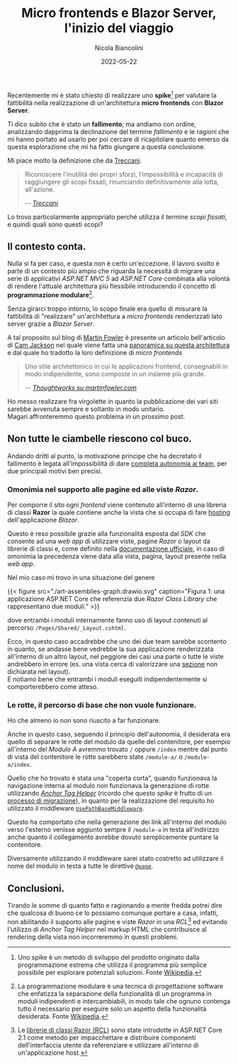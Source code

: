 ﻿---
title: Micro frontends e Blazor Server, l'inizio del viaggio
date: 2022-05-22
author: Nicola Biancolini
description: |
  Non sempre le ciambelle riescono col buco ma questo non vuol dire che non ci sia del buono in loro. Sono incappato in una di queste nel tentativo di realizzare un'architettura a micro frontends con Blazor Server.
summary: |
  Non sempre le ciambelle riescono col buco ma questo non vuol dire che non ci sia del buono in loro. Sono incappato in una di queste nel tentativo di realizzare un'architettura a micro frontends con Blazor Server.
keywords: 
 - blazor server
 - micro frontends
 - server side rendering
 - architecture
 - blazor
tags:
 - blazor
 - architecture
aliases:
  - /it/2022/05/22/micro-frontends-with-blazor-start-of-the-journay
cover:
  image: cover.jpg
  alt: Pasticcere non propriamente soddisfatto delle ciambelle appena preparate
  relative: true
  caption: Photo by [Bernie Almanzar](https://unsplash.com/@bhurnal?utm_source=unsplash&utm_medium=referral&utm_content=creditCopyText) on [Unsplash](https://unsplash.com/?utm_source=unsplash&utm_medium=referral&utm_content=creditCopyText)
---

<style>
  body.dark .post-content img[src$="art-assemblies-graph.drawio.svg"] {
    filter: invert(90%);
  }
</style>

Recentemente mi è stato chiesto di realizzare uno **spike**[^spike] per valutare la fattibilità nella realizzazione di un'architettura **micro frontends** con **Blazor Server**.

[^spike]: Uno spike è un metodo di sviluppo del prodotto originato dalla programmazione estrema che utilizza il programma più semplice possibile per esplorare potenziali soluzioni. Fonte [Wikipedia](https://en.wikipedia.org/wiki/Spike_(software_development)).

Ti dico subito che è stato un **fallimento**; ma andiamo con ordine, analizzando dapprima la declinazione del termine *fallimento* e le ragioni che mi hanno portato ad usarlo per poi cercare di ricapitolare quanto emerso da questa esplorazione che mi ha fatto giungere a questa conclusione.

<!-- Dal titolo  -->
<!-- Rif. to https://www.clozemaster.com/blog/italian-sayings/ 4. -->
<!-- avrai già capito che è stato un **fallimento**; ma andiamo con ordine, analizzando dapprima la declinazione del termine *fallimento* ed le ragioni per poi cercare di ricapitolare quanto emerso da questa esplorazione che mi ha fatto giungere a questa conclusione. -->

Mi piace molto la definizione che da [Treccani](https://www.treccani.it/vocabolario).

> Riconoscere l'inutilità dei propri sforzi, l'impossibilità e incapacità di raggiungere gli scopi fissati, rinunciando definitivamente alla lotta, all'azione.
>
> -- <cite>[Treccani](https://www.treccani.it/vocabolario/fallimento)</cite>

Lo trovo particolarmente appropriato perché utilizza il termine *scopi fissati*, e quindi quali sono questi scopi?

## Il contesto conta.

Nulla si fa per caso, e questa non è certo un'eccezione. Il lavoro svolto è parte di un contesto più ampio che riguarda la necessità di migrare una serie di applicativi *ASP.NET MVC 5* ad *ASP.NET Core* combinata alla volontà di rendere l'attuale architettura più flessibile introducendo il concetto di **programmazione modulare**[^modular-programming].

[^modular-programming]: La programmazione modulare è una tecnica di progettazione software che enfatizza la separazione della funzionalità di un programma in moduli indipendenti e intercambiabili, in modo tale che ognuno contenga tutto il necessario per eseguire solo un aspetto della funzionalità desiderata. Fonte [Wikipedia](https://en.wikipedia.org/wiki/Modular_programming).

Senza girarci troppo intorno, lo scopo finale era quello di misurare la fattibilità di "realizzare" un'architettura a *micro frontends* renderizzati lato server grazie a *Blazor Server*.

A tal proposito sul blog di [Martin Fowler](https://martinfowler.com/) è presente un articolo bell'articolo di [Cam Jackson](https://camjackson.net/) nel quale viene fatta una [panoramica su questa architettura](https://martinfowler.com/articles/micro-frontends.html) e dal quale ho tradotto la loro definizione di *micro frontends*

> Uno stile architettonico in cui le applicazioni frontend, consegnabili in modo indipendente, sono composte in un insieme più grande.
>
> -- <cite>[Thoughtworks su martinfowler.com](https://martinfowler.com/articles/micro-frontends.html)</cite>

Ho messo realizzare fra virgolette in quanto la pubblicazione dei vari siti sarebbe avvenuta sempre e soltanto in modo unitario.  
Magari affronteremmo questo problema in un prossimo post.

## Non tutte le ciambelle riescono col buco.

Andando dritti al punto, la motivazione principe che ha decretato il fallimento è legata all'impossibilità di dare [completa autonomia ai team](https://martinfowler.com/articles/micro-frontends.html#AutonomousTeams), per due principali motivi ben precisi.

### Omonimia nel supporto alle pagine ed alle viste *Razor*.

Per comporre il sito ogni *frontend* viene contenuto all'interno di una libreria di classi **Razor** la quale contiene anche la vista che si occupa di fare [hosting](https://docs.microsoft.com/aspnet/core/blazor/fundamentals/routing#aspnet-core-endpoint-routing-integration) dell'applicazione *Blazor*.

Questo è reso possibile grazie alla funzionalità esposta dal *SDK* che consente ad una *web app* di utilizzare viste, pagine *Razor* o layout da librerie di classi e, come definito nella [documentazione ufficiale](https://docs.microsoft.com/aspnet/core/razor-pages/ui-class#override-views-partial-views-and-pages-2), in caso di omonimia la precedenza viene data alla vista, pagina, layout presente nella *web app*.

Nel mio caso mi trovo in una situazione del genere

{{< figure src="./art-assemblies-graph.drawio.svg" caption="Figura 1: una applicazione ASP.NET Core che referenzia due *Razor Class Library* che rappresentano due moduli." >}}

dove entrambi i moduli internamente fanno uso di layout contenuti al percorso `/Pages/Shared/_Layout.cshtml`.

Ecco, in questo caso accadrebbe che uno dei due team sarebbe scontento in quanto, se andasse bene vedrebbe la sua applicazione renderizzata all'interno di un altro layout, nel peggiore dei casi una parte o tutte le viste andrebbero in errore (es. una vista cerca di valorizzare una [sezione](https://docs.microsoft.com/aspnet/core/mvc/views/razor#section) non dichiarata nel layout).  
E notiamo bene che entrambi i moduli eseguiti indipendentemente si comporterebbero come atteso.

### Le rotte, il percorso di base che non vuole funzionare.

Ho che almeno io non sono riuscito a far funzionare.

Anche in questo caso, seguendo il principio dell'autonomia, il desiderata era quello di separare le rotte del modulo da quelle del contenitore, per esempio all'interno del *Modulo A* avremmo trovato `/` oppure `/index` mentre dal punto di vista del contenitore le rotte sarebbero state `/module-a/` o `/module-a/index`.

Quello che ho trovato è stata una "coperta corta", quando funzionava la navigazione interna al modulo non funzionava la generazione di rotte utilizzando [*Anchor Tag Helper*](https://docs.microsoft.com/aspnet/core/mvc/views/tag-helpers/built-in/anchor-tag-helper) (ricordo che questo *spike* è frutto di un [processo di migrazione](#il-contesto-conta)), in quanto per la realizzazione del requisito ho utilizzato il middleware [`UsePathBaseMiddleware`](https://github.com/dotnet/aspnetcore/blob/main/src/Http/Http.Abstractions/src/Extensions/UsePathBaseMiddleware.cs).

Questo ha comportato che nella generazione dei link all'interno del modulo verso l'esterno venisse aggiunto sempre il `/module-a` in testa all'indirizzo anche quanto il collegamento avrebbe dovuto semplicemente puntare la contenitore.

Diversamente utilizzando il middleware sarei stato costretto ad utilizzare il nome del modulo in testa a tutte le direttive [`@page`](https://docs.microsoft.com/aspnet/core/mvc/views/razor#page).

## Conclusioni.

Tirando le somme di quanto fatto e ragionando a mente fredda potrei dire che qualcosa di buono ce lo possiamo comunque portare a casa, infatti, non abilitando il supporto alle pagine e viste *Razor* in una *RCL*[^razor-class-library] ed evitando l'utilizzo di *Anchor Tag Helper* nel markup HTML che contribuisce al rendering della vista non incorreremmo in questi problemi.

[^razor-class-library]: Le [librerie di classi Razor (RCL)](https://docs.microsoft.com/aspnet/core/razor-pages/ui-class) sono state introdotte in ASP.NET Core 2.1 come metodo per impacchettare e distribuire componenti dell'interfaccia utente da referenziare e utilizzare all'interno di un'applicazione host.
